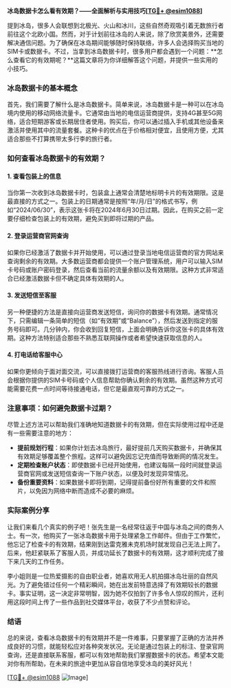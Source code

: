 **冰岛数据卡怎么看有效期？——全面解析与实用技巧[[TG💪+ @esim1088](https://t.me/s/esim1088)]**

提到冰岛，很多人会联想到北极光、火山和冰川，这些自然奇观吸引着无数旅行者前往这个北欧小国。然而，对于计划前往冰岛的人来说，除了欣赏美景外，还需要解决通信问题。为了确保在冰岛期间能够随时保持联络，许多人会选择购买当地的SIM卡或数据卡。不过，当拿到冰岛数据卡时，很多用户都会遇到一个问题：**怎么查看它的有效期呢？**这篇文章将为你详细解答这个问题，并提供一些实用的小技巧。

### 冰岛数据卡的基本概念

首先，我们需要了解什么是冰岛数据卡。简单来说，冰岛数据卡是一种可以在冰岛境内使用的移动网络流量卡。它通常由当地的电信运营商提供，支持4G甚至5G网络，适合短期游客或长期居住者使用。购买后，你可以通过插入手机或其他设备来激活并使用其中的流量套餐。这种卡的优点在于价格相对便宜，且使用方便，尤其适合那些不打算携带太多行李的旅行者。

### 如何查看冰岛数据卡的有效期？

#### 1. 查看包装上的信息
当你第一次收到冰岛数据卡时，包装盒上通常会清楚地标明卡片的有效期限。这是最直接的方式之一。包装上的日期通常是按照“年/月/日”的格式书写，例如“2024/06/30”，表示这张卡将在2024年6月30日过期。因此，在购买之前一定要仔细检查包装上的有效期，避免买到即将过期的产品。

#### 2. 登录运营商官网查询
如果你已经激活了数据卡并开始使用，可以通过登录当地电信运营商的官方网站来查询剩余的有效期。大多数运营商都会提供一个账户管理系统，用户可以输入SIM卡号码或账户密码登录，然后查看当前的流量余额以及有效期限。这种方式非常适合已经激活数据卡但不确定具体有效期的人。

#### 3. 发送短信至客服
另一种便捷的方法是直接向运营商发送短信，询问你的数据卡有效期。通常情况下，只需编辑一条简单的短信（如“有效期”或“Balance”），然后发送到指定的服务号码即可。几分钟内，你会收到回复短信，上面会明确告诉你这张卡的具体有效期。这种方法特别适合那些不熟悉互联网操作或者希望快速获取信息的人。

#### 4. 打电话给客服中心
如果你更倾向于面对面交流，可以直接拨打运营商的客服热线进行咨询。客服人员会根据你提供的SIM卡号码或个人信息帮助你确认剩余的有效期。虽然这种方式可能需要花费一点时间等待接通电话，但它是最直观可靠的方式之一。

### 注意事项：如何避免数据卡过期？

尽管上述方法可以帮助我们准确地知道数据卡的有效期，但在实际使用过程中还是有一些需要注意的地方：

- **提前规划行程**：如果你计划去冰岛旅行，最好提前几天购买数据卡，并确保其有效期足够覆盖整个旅程。这样可以避免因忘记充值而导致断网的情况发生。
- **定期检查账户状态**：即使数据卡已经开始使用，也建议每隔一段时间就登录运营商官网或发送短信查询一下账户状态，以便及时发现异常情况。
- **备份重要资料**：如果数据卡即将到期，记得提前备份好所有重要的文件和照片，以免因为网络中断而造成不必要的麻烦。

### 实际案例分享

让我们来看几个真实的例子吧！张先生是一名经常往返于中国与冰岛之间的商务人士。有一次，他购买了一张冰岛数据卡用于处理紧急工作邮件。但由于工作繁忙，他忘记了检查卡的有效期，结果刚到达雷克雅未克机场时就发现自己无法上网了。后来，他赶紧联系了客服人员，并成功延长了数据卡的有效期，这才顺利完成了接下来几天的工作任务。

李小姐则是一位热爱摄影的自由职业者，她喜欢用无人机拍摄冰岛壮丽的自然风光。为了避免错过任何一个精彩瞬间，她在出发前特意选择了有效期较长的数据卡。事实证明，这一决定非常明智，因为她不仅拍到了许多令人惊叹的照片，还利用这段时间上传了一些作品到社交媒体平台，收获了不少点赞和评论。

### 结语

总的来说，查看冰岛数据卡的有效期并不是一件难事，只要掌握了正确的方法并养成良好的习惯，就能轻松应对各种突发状况。无论是通过包装上的标注、登录官网查询，还是直接联系客服，都可以有效地帮助我们掌握数据卡的状态。希望本文能对你有所帮助，在未来的旅途中更加从容自信地享受冰岛的美好风光！

[[TG💪+ @esim1088](https://t.me/s/esim1088) ![Image](https://i.postimg.cc/4NQfJmqS/Snipaste-2025-05-13-00-14-12.png)]